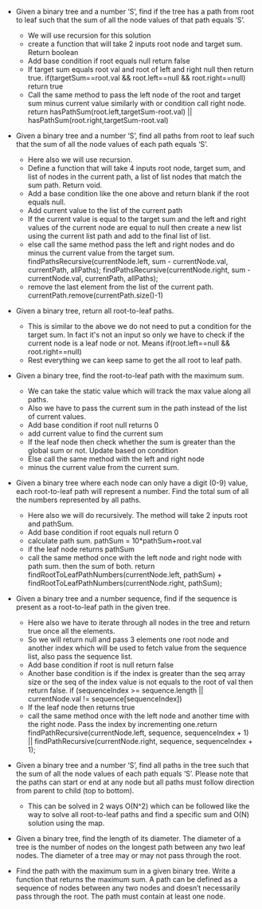 - Given a binary tree and a number ‘S’, find if the tree has a path from root to leaf such that the sum of all the node values of that path equals ‘S’.
   - We will use recursion for this solution
   - create a function that will take 2 inputs root node and target sum. Return boolean
   - Add base condition if root equals null return false
   - If target sum equals root val and root of left and right null then return true. if(targetSum==root.val && root.left==null && root.right==null) return true
   - Call the same method to pass the left node of the root and target sum minus current value similarly with or condition call right node. return hasPathSum(root.left,targetSum-root.val) || hasPathSum(root.right,targetSum-root.val)
- Given a binary tree and a number ‘S’, find all paths from root to leaf such that the sum of all the node values of each path equals ‘S’.
   - Here also we will use recursion.
   - Define a function that will take 4 inputs root node, target sum, and list of nodes in the current path, a list of list nodes that match the sum path. Return void.
   - Add a base condition like the one above and return blank if the root equals null.
   - Add current value to the list of the current path
   - If the current value is equal to the target sum and the left and right values of the current node are equal to null then create a new list using the current list path and add to the final list of list.
   - else call the same method pass the left and right nodes and do minus the current value from the target sum. findPathsRecursive(currentNode.left, sum - currentNode.val, currentPath, allPaths); findPathsRecursive(currentNode.right, sum - currentNode.val, currentPath, allPaths);
   - remove the last element from the list of the current path. currentPath.remove(currentPath.size()-1)
 
- Given a binary tree, return all root-to-leaf paths.
   - This is similar to the above we do not need to put a condition for the target sum. In fact it's not an input so only we have to check if the current node is a leaf node or not. Means if(root.left==null && root.right==null)
   - Rest everything we can keep same to get the all root to leaf path.
- Given a binary tree, find the root-to-leaf path with the maximum sum.
   - We can take the static value which will track the max value along all paths.
   - Also we have to pass the current sum in the path instead of the list of current values.
   - Add base condition if root null returns 0
   - add current value to find the current sum
   - If the leaf node then check whether the sum is greater than the global sum or not. Update based on condition
   - Else call the same method with the left and right node
   - minus the current value from the current sum.
 
- Given a binary tree where each node can only have a digit (0-9) value, each root-to-leaf path will represent a number. Find the total sum of all the numbers represented by all paths.
    - Here also we will do recursively. The method will take 2 inputs root and pathSum.
    - Add base condition if root equals null return 0
    - calculate path sum. pathSum = 10*pathSum+root.val
    - if the leaf node returns pathSum
    - call the same method once with the left node and right node with path sum. then the sum of both. return findRootToLeafPathNumbers(currentNode.left, pathSum) + findRootToLeafPathNumbers(currentNode.right, pathSum);

- Given a binary tree and a number sequence, find if the sequence is present as a root-to-leaf path in the given tree.
   - Here also we have to iterate through all nodes in the tree and return true once all the elements.
   - So we will return null and pass 3 elements one root node and another index which will be used to fetch value from the sequence list, also pass the sequence list.
   - Add base condition if root is null return false
   - Another base condition is if the index is greater than the seq array size or the seq of the index value is not equals to the root of val then return false. if (sequenceIndex >= sequence.length || currentNode.val != sequence[sequenceIndex])
   - If the leaf node then returns true
   - call the same method once with the left node and another time with the right node. Pass the index by incrementing one.return findPathRecursive(currentNode.left, sequence, sequenceIndex + 1) || findPathRecursive(currentNode.right, sequence, sequenceIndex + 1);
 
- Given a binary tree and a number ‘S’, find all paths in the tree such that the sum of all the node values of each path equals ‘S’. Please note that the paths can start or end at any node but all paths must follow direction from parent to child (top to bottom).
   - This can be solved in 2 ways O(N^2) which can be followed like the way to solve all root-to-leaf paths and find a specific sum and O(N) solution using the map.
- Given a binary tree, find the length of its diameter. The diameter of a tree is the number of nodes on the longest path between any two leaf nodes. The diameter of a tree may or may not pass through the root.
- Find the path with the maximum sum in a given binary tree. Write a function that returns the maximum sum. A path can be defined as a sequence of nodes between any two nodes and doesn’t necessarily pass through the root. The path must contain at least one node.
